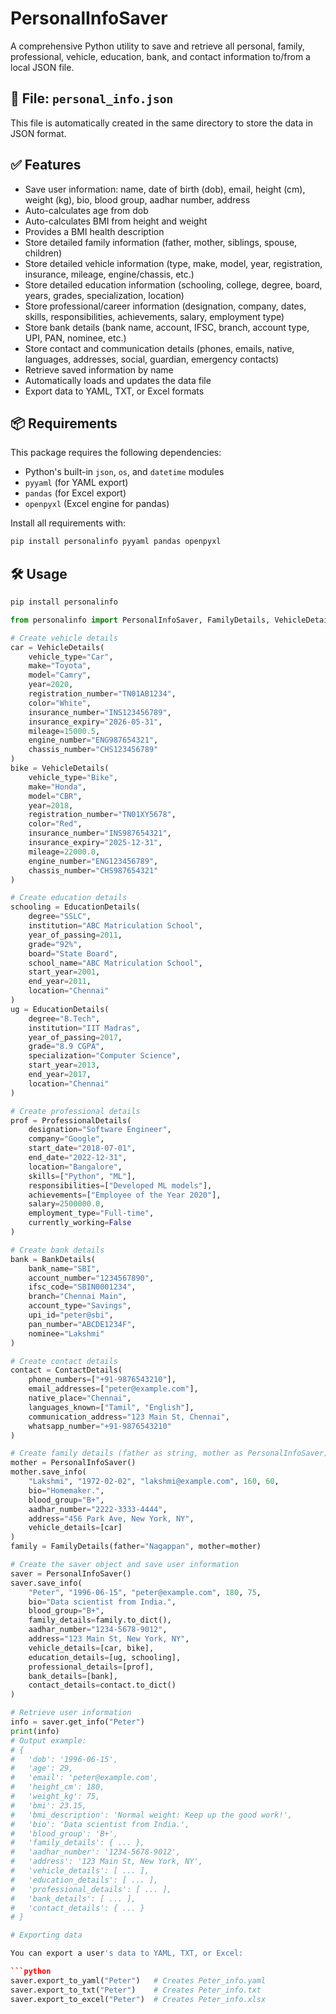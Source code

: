 # PersonalInfoSaver

A comprehensive Python utility to save and retrieve all personal, family, professional, vehicle, education, bank, and contact information to/from a local JSON file.

## 📁 File: `personal_info.json`
This file is automatically created in the same directory to store the data in JSON format.

## ✅ Features
- Save user information: name, date of birth (dob), email, height (cm), weight (kg), bio, blood group, aadhar number, address
- Auto-calculates age from dob
- Auto-calculates BMI from height and weight
- Provides a BMI health description
- Store detailed family information (father, mother, siblings, spouse, children)
- Store detailed vehicle information (type, make, model, year, registration, insurance, mileage, engine/chassis, etc.)
- Store detailed education information (schooling, college, degree, board, years, grades, specialization, location)
- Store professional/career information (designation, company, dates, skills, responsibilities, achievements, salary, employment type)
- Store bank details (bank name, account, IFSC, branch, account type, UPI, PAN, nominee, etc.)
- Store contact and communication details (phones, emails, native, languages, addresses, social, guardian, emergency contacts)
- Retrieve saved information by name
- Automatically loads and updates the data file
- Export data to YAML, TXT, or Excel formats

## 📦 Requirements

This package requires the following dependencies:
- Python's built-in `json`, `os`, and `datetime` modules
- `pyyaml` (for YAML export)
- `pandas` (for Excel export)
- `openpyxl` (Excel engine for pandas)

Install all requirements with:

```bash
pip install personalinfo pyyaml pandas openpyxl
```

## 🛠️ Usage

```bash
pip install personalinfo
```

```python
from personalinfo import PersonalInfoSaver, FamilyDetails, VehicleDetails, EducationDetails, ProfessionalDetails, BankDetails, ContactDetails

# Create vehicle details
car = VehicleDetails(
    vehicle_type="Car",
    make="Toyota",
    model="Camry",
    year=2020,
    registration_number="TN01AB1234",
    color="White",
    insurance_number="INS123456789",
    insurance_expiry="2026-05-31",
    mileage=15000.5,
    engine_number="ENG987654321",
    chassis_number="CHS123456789"
)
bike = VehicleDetails(
    vehicle_type="Bike",
    make="Honda",
    model="CBR",
    year=2018,
    registration_number="TN01XY5678",
    color="Red",
    insurance_number="INS987654321",
    insurance_expiry="2025-12-31",
    mileage=22000.0,
    engine_number="ENG123456789",
    chassis_number="CHS987654321"
)

# Create education details
schooling = EducationDetails(
    degree="SSLC",
    institution="ABC Matriculation School",
    year_of_passing=2011,
    grade="92%",
    board="State Board",
    school_name="ABC Matriculation School",
    start_year=2001,
    end_year=2011,
    location="Chennai"
)
ug = EducationDetails(
    degree="B.Tech",
    institution="IIT Madras",
    year_of_passing=2017,
    grade="8.9 CGPA",
    specialization="Computer Science",
    start_year=2013,
    end_year=2017,
    location="Chennai"
)

# Create professional details
prof = ProfessionalDetails(
    designation="Software Engineer",
    company="Google",
    start_date="2018-07-01",
    end_date="2022-12-31",
    location="Bangalore",
    skills=["Python", "ML"],
    responsibilities=["Developed ML models"],
    achievements=["Employee of the Year 2020"],
    salary=2500000.0,
    employment_type="Full-time",
    currently_working=False
)

# Create bank details
bank = BankDetails(
    bank_name="SBI",
    account_number="1234567890",
    ifsc_code="SBIN0001234",
    branch="Chennai Main",
    account_type="Savings",
    upi_id="peter@sbi",
    pan_number="ABCDE1234F",
    nominee="Lakshmi"
)

# Create contact details
contact = ContactDetails(
    phone_numbers=["+91-9876543210"],
    email_addresses=["peter@example.com"],
    native_place="Chennai",
    languages_known=["Tamil", "English"],
    communication_address="123 Main St, Chennai",
    whatsapp_number="+91-9876543210"
)

# Create family details (father as string, mother as PersonalInfoSaver)
mother = PersonalInfoSaver()
mother.save_info(
    "Lakshmi", "1972-02-02", "lakshmi@example.com", 160, 60,
    bio="Homemaker.",
    blood_group="B+",
    aadhar_number="2222-3333-4444",
    address="456 Park Ave, New York, NY",
    vehicle_details=[car]
)
family = FamilyDetails(father="Nagappan", mother=mother)

# Create the saver object and save user information
saver = PersonalInfoSaver()
saver.save_info(
    "Peter", "1996-06-15", "peter@example.com", 180, 75,
    bio="Data scientist from India.",
    blood_group="B+",
    family_details=family.to_dict(),
    aadhar_number="1234-5678-9012",
    address="123 Main St, New York, NY",
    vehicle_details=[car, bike],
    education_details=[ug, schooling],
    professional_details=[prof],
    bank_details=[bank],
    contact_details=contact.to_dict()
)

# Retrieve user information
info = saver.get_info("Peter")
print(info)
# Output example:
# {
#   'dob': '1996-06-15',
#   'age': 29,
#   'email': 'peter@example.com',
#   'height_cm': 180,
#   'weight_kg': 75,
#   'bmi': 23.15,
#   'bmi_description': 'Normal weight: Keep up the good work!',
#   'bio': 'Data scientist from India.',
#   'blood_group': 'B+',
#   'family_details': { ... },
#   'aadhar_number': '1234-5678-9012',
#   'address': '123 Main St, New York, NY',
#   'vehicle_details': [ ... ],
#   'education_details': [ ... ],
#   'professional_details': [ ... ],
#   'bank_details': [ ... ],
#   'contact_details': { ... }
# }

# Exporting data

You can export a user's data to YAML, TXT, or Excel:

```python
saver.export_to_yaml("Peter")   # Creates Peter_info.yaml
saver.export_to_txt("Peter")    # Creates Peter_info.txt
saver.export_to_excel("Peter")  # Creates Peter_info.xlsx
```

